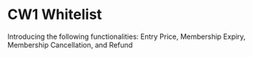 # CW1 Whitelist

Introducing the following functionalities:
Entry Price,
Membership Expiry,
Membership Cancellation,
and Refund
